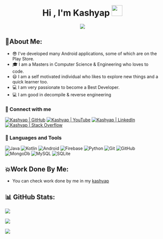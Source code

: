 <h1 align="center">Hi , I'm Kashyap <img src="https://media.giphy.com/media/hvRJCLFzcasrR4ia7z/giphy.gif" width="35"></h1>
<p align="center">
<a href="https://github.com/kashyapasrc"><img src="https://readme-typing-svg.herokuapp.com?lines=Android+Developer Machine+Learning+Engineer;&center=true&width=500&height=30"></a>
</p>


## 💫About Me:
- 😎  I've developed many Android applications, some of which are on the Play Store.
- 🎓  I am a Masters in Computer Science & Engineering who loves to code.</br>
- 😃  I am a self motivated individual who likes to explore new things and a quick learner too.</br>
- 💻  I am very passionate to become a Best Developer.</br>
- 💻  I am good in decompile & reverse engineering</br>
### 🤝 Connect with me

[![Kashyap | GitHub](https://img.shields.io/badge/GitHub-100000?style=for-the-badge&logo=github&logoColor=white)][github]
[![Kashyap | YouTube](https://img.shields.io/badge/youtube-%23FF0000.svg?&style=for-the-badge&logo=YouTube&logoColor=white)][youtube]
[![Kashyap | LinkedIn](https://img.shields.io/badge/LinkedIn-0077B5?style=for-the-badge&logo=linkedin&logoColor=white)][linkedin]
[![Kashyap | Stack Overflow](https://img.shields.io/badge/Stack_Overflow-FE7A16?style=for-the-badge&logo=stack-overflow&logoColor=white)][stackoverflow] 


### 🧠 Languages and Tools

![Java](https://img.shields.io/badge/java-%23ED8B00.svg?&style=for-the-badge&logo=java&logoColor=white)
![Kotlin](https://img.shields.io/badge/kotlin-%230095D5.svg?&style=for-the-badge&logo=kotlin&logoColor=white)
![Android](https://img.shields.io/badge/Android%20-green.svg?&style=for-the-badge&logo=Android&logoColor=white)
![Firebase](https://img.shields.io/badge/firebase%20-%23039BE5.svg?&style=for-the-badge&logo=firebase)
![Python](https://img.shields.io/badge/python%20-%2314354C.svg?&style=for-the-badge&logo=python&logoColor=white)
![Git](https://img.shields.io/badge/git%20-%23F05033.svg?&style=for-the-badge&logo=git&logoColor=white)
![GitHub](https://img.shields.io/badge/github%20-%23121011.svg?&style=for-the-badge&logo=github&logoColor=white)
![MongoDb](https://img.shields.io/badge/MongoDB-%234ea94b.svg?&style=for-the-badge&logo=mongodb&logoColor=white)
![MySQL](https://img.shields.io/badge/mysql-%2300f.svg?&style=for-the-badge&logo=mysql&logoColor=white)
![SQLite](https://img.shields.io/badge/sqlite-%2307405e.svg?&style=for-the-badge&logo=sqlite&logoColor=white)


## 💥Work Done By Me:
- You can check work done by me in my [kashyap][github_repo]


## 📊 GitHub Stats:
![](https://github-readme-stats.vercel.app/api?username=kashyapasrc&theme=highcontrast&hide_border=false&include_all_commits=false&count_private=false)<br/><br/>
![](https://github-readme-streak-stats.herokuapp.com/?user=kashyapasrc&theme=highcontrast&hide_border=false)<br/><br/>
![](https://github-readme-stats.vercel.app/api/top-langs/?username=kashyapasrc&theme=highcontrast&hide_border=false&include_all_commits=false&count_private=false&layout=compact)


[github_repo]: https://github.com/kashyapasrc?tab=repositories
[github]: https://github.com/kashyapasrc
[youtube]: https://www.youtube.com/channel/UCSxDLBs7snFWKNPC2xrBKQQ
[linkedin]: https://www.linkedin.com/in/sri-rama-chandra-kashyap-299b5186/
[stackoverflow]: https://stackoverflow.com/users/8678319/kashyap

